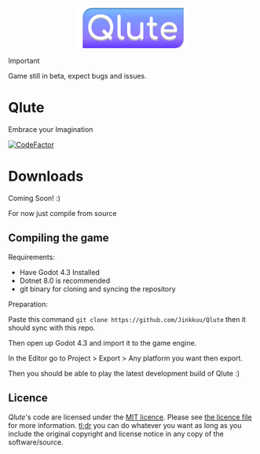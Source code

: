<p align="center">
  <img width="231" alt="Qlute Logo" src="https://github.com/Jinkku/Qlute/blob/master/Skin/System/mainmenulogo.png?raw=true">
</p>

> [!IMPORTANT]
> Game still in beta, expect bugs and issues.

# Qlute
Embrace your Imagination

[![CodeFactor](https://www.codefactor.io/repository/github/jinkku/qlute/badge)](https://www.codefactor.io/repository/github/jinkku/qlute)

# Downloads

Coming Soon! :)

For now just compile from source

## Compiling the game
Requirements:
- Have Godot 4.3 Installed
- Dotnet 8.0 is recommended
- git binary for cloning and syncing the repository

Preparation:

Paste this command  ```git clone https://github.com/Jinkkuu/Qlute``` then it should sync with this repo.

Then open up Godot 4.3 and import it to the game engine.

In the Editor go to Project > Export > Any platform you want then export.

Then you should be able to play the latest development build of Qlute :)

## Licence

*Qlute*'s code are licensed under the [MIT licence](https://opensource.org/licenses/MIT). Please see [the licence file](LICENCE) for more information. [tl;dr](https://tldrlegal.com/license/mit-license) you can do whatever you want as long as you include the original copyright and license notice in any copy of the software/source.
